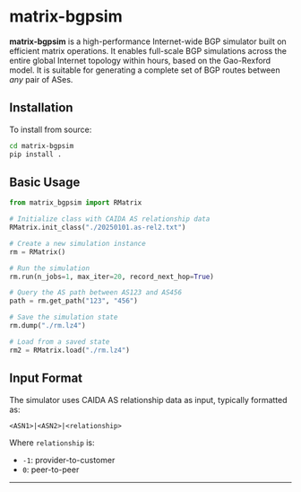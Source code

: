 # matrix-bgpsim

**matrix-bgpsim** is a high-performance Internet-wide BGP simulator built on efficient matrix operations. It enables full-scale BGP simulations across the entire global Internet topology within hours, based on the Gao-Rexford model. It is suitable for generating a complete set of BGP routes between _any_ pair of ASes.

## Installation

To install from source:

```bash
cd matrix-bgpsim
pip install .
```

## Basic Usage

```python
from matrix_bgpsim import RMatrix

# Initialize class with CAIDA AS relationship data
RMatrix.init_class("./20250101.as-rel2.txt")

# Create a new simulation instance
rm = RMatrix()

# Run the simulation
rm.run(n_jobs=1, max_iter=20, record_next_hop=True)

# Query the AS path between AS123 and AS456
path = rm.get_path("123", "456")

# Save the simulation state
rm.dump("./rm.lz4")

# Load from a saved state
rm2 = RMatrix.load("./rm.lz4")
```

## Input Format

The simulator uses CAIDA AS relationship data as input, typically formatted as:

```
<ASN1>|<ASN2>|<relationship>
```

Where `relationship` is:

-   `-1`: provider-to-customer
-   `0`: peer-to-peer

---
